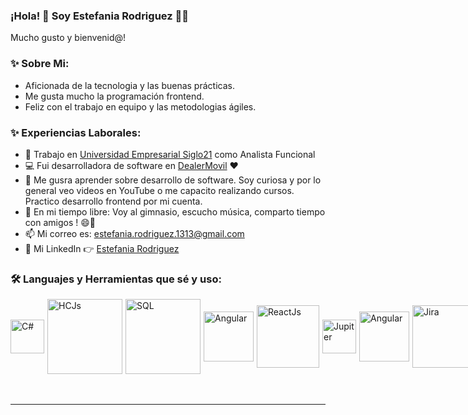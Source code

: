 ### ¡Hola! 👋  Soy Estefania Rodriguez  👨‍💻
<p>Mucho gusto y bienvenid@!
 
  
### ✨ Sobre Mi:
- Aficionada de la tecnologia y las buenas prácticas. 
 - Me gusta mucho la programación frontend.
- Feliz con el trabajo en equipo y las metodologias ágiles.
  
### ✨ Experiencias Laborales:
-   👷 Trabajo en [Universidad Empresarial Siglo21](https://21.edu.ar) como Analista Funcional 
-   💻 Fui desarrolladora de software en [DealerMovil]()  ♥️
-   📕 Me gusra aprender sobre desarrollo de software. Soy curiosa y por lo general veo videos en YouTube o me capacito realizando cursos. Practico desarrollo frontend  por mi cuenta.
-   🎿 En mi tiempo libre: Voy al gimnasio, escucho música, comparto tiempo con amigos ! 😄👩
-   📫 Mi correo es: estefania.rodriguez.1313@gmail.com
-   🔷 Mi LinkedIn 👉 [Estefania Rodriguez](https://www.linkedin.com/in/estefania-rodriguez-9a15a6177/)

  
### 🛠️ Languajes y Herramientas que sé y uso:

<div style="display:flex; align-items:center">
  <img align="left" style="margin-right:5px" alt="C#" width="54px" src="https://www.fixedbuffer.com/wp-content/uploads/2019/06/reflexion.png" />
  <img align="left" style="margin-right:5px" alt="HCJs" width="120px" src="http://www.cursosgis.com/wp-content/uploads/2017/06/lenguajes_1.png" />
  <img align="left" style="margin-right:5px" alt="SQL" width="120px" src="https://asphostcentral.com/Images/sqlserver2016.png" />
 <img align="left" style="margin-right:5px" alt="Angular" width="80px" src="https://upload.wikimedia.org/wikipedia/commons/thumb/c/cf/Angular_full_color_logo.svg/1200px-Angular_full_color_logo.svg.png" />
  <img align="left" style="margin-right:5px" alt="ReactJs" width="100px" src="https://cms-assets.tutsplus.com/cdn-cgi/image/width=400/uploads/users/1125/posts/30546/preview_image/RN.jpg" />
     <img align="left" style="margin-right:5px" alt="Jupiter" width="54px" src="https://upload.wikimedia.org/wikipedia/commons/thumb/3/38/Jupyter_logo.svg/1200px-Jupyter_logo.svg.png" />
 <img align="left" style="margin-right:5px" alt="Angular" width="80px" src="https://upload.wikimedia.org/wikipedia/commons/thumb/c/cf/Angular_full_color_logo.svg/1200px-Angular_full_color_logo.svg.png" />
  <img align="left" style="margin-right:5px" alt="Jira" width="100px" src="https://www.tesoreria.gba.gov.ar/jira/images/atlassian-jira-logo-large.png" />
 <img align="left" style="margin-right:5px" alt="Teams" width="80px" src="https://apen.es/wp-content/uploads/2020/11/microsoft-team-300x300.png" />
      <img align="left" style="margin-right:5px" alt="Power BI" width="50px" src="https://i0.wp.com/mundowin.com/wp-content/uploads/2020/02/Can-I-use-Power-Bi-for-Free.jpg?w=832&ssl=1" />
 
 <br/>
</div>

<br/>
<br/>

---
